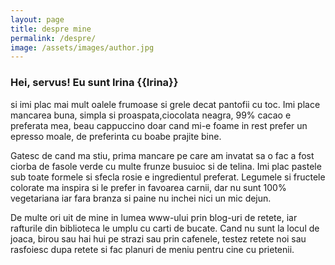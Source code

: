 ```yaml
---
layout: page
title: despre mine
permalink: /despre/
image: /assets/images/author.jpg
---
```

<h3 class="font-weight-light">Hei, servus! Eu sunt Irina <span class="font-weight-bold">{{Irina}}</span></h3>

si imi plac mai mult oalele frumoase si grele decat pantofii cu toc. Imi place mancarea buna, simpla si proaspata,ciocolata neagra, 99% cacao e preferata mea, beau cappuccino doar cand mi-e foame in rest prefer un epresso moale, de preferinta cu boabe prajite bine.

Gatesc de cand ma stiu, prima mancare pe care am invatat sa o fac a fost ciorba de fasole verde cu multe frunze busuioc si de telina. 
Imi plac pastele sub toate formele si sfecla rosie e ingredientul preferat. Legumele si fructele colorate ma inspira si le prefer in favoarea carnii, dar nu sunt 100% vegetariana iar fara branza si paine nu inchei nici un mic dejun.

De multe ori uit de mine in lumea www-ului prin blog-uri de retete, iar rafturile din biblioteca le umplu cu carti de bucate.
Cand nu sunt la locul de joaca, birou sau hai hui pe strazi sau prin cafenele, testez retete noi sau rasfoiesc dupa retete si fac planuri de meniu pentru cine cu prietenii.
